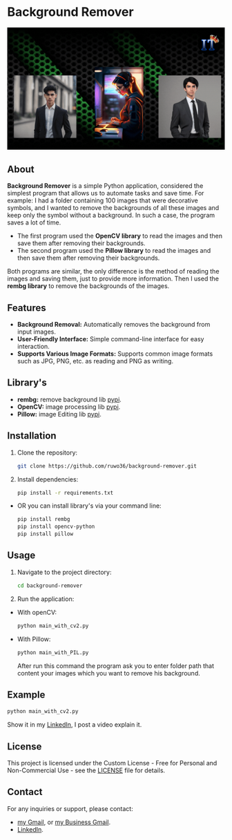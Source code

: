 
# Background Remover

![Background Remover](Background-Remover.gif)

## About

**Background Remover** is a simple Python application, considered the simplest program that allows us to automate tasks and save time. For example: I had a folder containing 100 images that were decorative symbols, and I wanted to remove the backgrounds of all these images and keep only the symbol without a background. In such a case, the program saves a lot of time.
- The first program used the **OpenCV library** to read the images and then save them after removing their backgrounds.
- The second program used the **Pillow library** to read the images and then save them after removing their backgrounds.

Both programs are similar, the only difference is the method of reading the images and saving them, just to provide more information.
Then I used the **rembg library** to remove the backgrounds of the images.

## Features

- **Background Removal:** Automatically removes the background from input images.
- **User-Friendly Interface:** Simple command-line interface for easy interaction.
- **Supports Various Image Formats:** Supports common image formats such as JPG, PNG, etc. as reading and PNG as writing.

## Library's

- **rembg:** remove background lib [pypi](https://pypi.org/project/rembg).
- **OpenCV:** image processing lib [pypi](https://pypi.org/project/opencv-python).
- **Pillow:** image Editing lib [pypi](https://pypi.org/project/pillow).

## Installation

1. Clone the repository:

   ```bash
   git clone https://github.com/ruwo36/background-remover.git
   ```

2. Install dependencies:

   ```bash
   pip install -r requirements.txt
   ```

- OR you can install library's via your command line:

   ```bash
   pip install rembg
   pip install opencv-python
   pip install pillow
   ```

## Usage

1. Navigate to the project directory:

   ```bash
   cd background-remover
   ```

2. Run the application:
- With openCV:

   ```bash
   python main_with_cv2.py
   ```
- With Pillow:
 
   ```bash
   python main_with_PIL.py
   ```
   After run this command the program ask you to enter folder path that content your images which you want to remove his background.

## Example

```bash
python main_with_cv2.py
```
Show it in my [LinkedIn](https://www.linkedin.com/in/ali-n-ajeeb), I post a video explain it.

## License

This project is licensed under the Custom License - Free for Personal and Non-Commercial Use - see the [LICENSE](LICENSE) file for details.

## Contact

For any inquiries or support, please contact:
- [my Gmail](mailto:mayasajeeb123@gmail.com), or [my Business Gmail](mailto:it.academy.info1@gmail.com).
- [LinkedIn](https://www.linkedin.com/in/ali-n-ajeeb).
